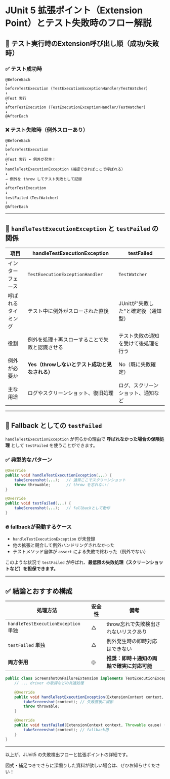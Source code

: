 # JUnit 5 拡張ポイント（Extension Point）とテスト失敗時のフロー解説

## 🔁 テスト実行時のExtension呼び出し順（成功/失敗時）

### ✅ テスト成功時
```
@BeforeEach
↓
beforeTestExecution (TestExecutionExceptionHandler/TestWatcher)
↓
@Test 実行
↓
afterTestExecution (TestExecutionExceptionHandler/TestWatcher)
↓
@AfterEach
```

### ❌ テスト失敗時（例外スローあり）
```
@BeforeEach
↓
beforeTestExecution
↓
@Test 実行 ← 例外が発生！
↓
handleTestExecutionException（捕捉できればここで呼ばれる）
↓
→ 例外を throw してテスト失敗として記録
↓
afterTestExecution
↓
testFailed（TestWatcher）
↓
@AfterEach
```

---

## 🧩 `handleTestExecutionException` と `testFailed` の関係

| 項目 | handleTestExecutionException | testFailed |
|------|-------------------------------|-------------|
| インターフェース | `TestExecutionExceptionHandler` | `TestWatcher` |
| 呼ばれるタイミング | テスト中に例外がスローされた直後 | JUnitが"失敗した"と確定後（通知型） |
| 役割 | 例外を処理＋再スローすることで失敗と認識させる | テスト失敗の通知を受けて後処理を行う |
| 例外が必要か | **Yes（throwしないとテスト成功と見なされる）** | No（既に失敗確定） |
| 主な用途 | ログやスクリーンショット、復旧処理 | ログ、スクリーンショット、通知など |


---

## 🔄 Fallback としての `testFailed`

`handleTestExecutionException` が何らかの理由で **呼ばれなかった場合の保険処理** として `testFailed` を使うことができます。

### ✅ 典型的なパターン
```java
@Override
public void handleTestExecutionException(...) {
    takeScreenshot(...);   // 通常ここでスクリーンショット
    throw throwable;       // throw を忘れない！
}

@Override
public void testFailed(...) {
    takeScreenshot(...);   // fallbackとして動作
}
```

### 🔥 fallbackが発動するケース
- `handleTestExecutionException` が未登録
- 他の拡張と競合して例外ハンドリングされなかった
- テストメソッド自体が `assert` による失敗で終わった（例外でない）

このような状況で `testFailed` が呼ばれ、**最低限の失敗処理（スクリーンショットなど）を担保できます。**

---

## ✅ 結論とおすすめ構成

| 処理方法 | 安全性 | 備考 |
|----------|--------|------|
| `handleTestExecutionException` 単独 | △ | throw忘れで失敗検出されないリスクあり |
| `testFailed` 単独 | △ | 例外発生時の即時対応はできない |
| **両方併用** | ◎ | **推奨：即時＋通知の両軸で確実に対応可能** |

```java
public class ScreenshotOnFailureExtension implements TestExecutionExceptionHandler, TestWatcher {
    // ... driver の取得などの共通処理

    @Override
    public void handleTestExecutionException(ExtensionContext context, Throwable throwable) throws Throwable {
        takeScreenshot(context); // 失敗直後に撮影
        throw throwable;
    }

    @Override
    public void testFailed(ExtensionContext context, Throwable cause) {
        takeScreenshot(context); // fallback用
    }
}
```

---

以上が、JUnit5 の失敗検出フローと拡張ポイントの詳細です。

図式・補足つきでさらに深堀りした資料が欲しい場合は、ぜひお知らせください！

